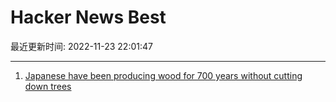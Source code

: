 # Hacker News Best

最近更新时间: 2022-11-23 22:01:47

--- 
1. [Japanese have been producing wood for 700 years without cutting down trees](https://dsfantiquejewelry.com/blogs/interesting-facts/the-ancient-japanese-technique-that-produces-lumber-without-cutting-trees) 
